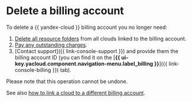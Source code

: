 # Delete a billing account

To delete a {{ yandex-cloud }} billing account you no longer need:

1. [Delete all resource folders](../../resource-manager/operations/folder/delete.md) from all clouds linked to the billing account.
1. [Pay any outstanding charges](../concepts/billing-threshold.md#arrears).
1. [Contact support]({{ link-console-support }}) and provide them the billing account ID (you can find it on the [**{{ ui-key.yacloud.component.navigation-menu.label_billing }}**]({{ link-console-billing }}) tab).

Please note that this operation cannot be undone.

See also [how to link a cloud to a different billing account](pin-cloud.md).